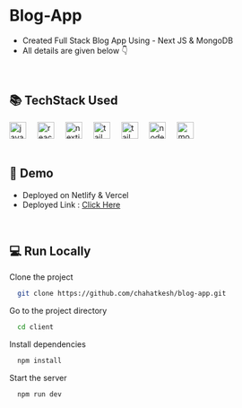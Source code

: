 # Blog-App
- Created Full Stack Blog App Using - Next JS &amp; MongoDB
- All details are given below 👇

 <br/> 

 
<div align="left">
  <h2>📚 TechStack Used</h2>
  <img src="https://cdn.jsdelivr.net/gh/devicons/devicon/icons/javascript/javascript-original.svg" height="30" alt="javascript logo"  />
  <img width="12" />
  <img src="https://cdn.jsdelivr.net/gh/devicons/devicon/icons/react/react-original.svg" height="30" alt="react logo"  />
  <img width="12" />
  <img src="https://cdn.jsdelivr.net/gh/devicons/devicon/icons/nextjs/nextjs-original.svg" height="30" alt="nextjs logo"  />
  <img width="12" />
  <img src="https://cdn.jsdelivr.net/gh/devicons/devicon/icons/tailwindcss/tailwindcss-original.svg" height="30" alt="tailwind css logo"  />
  <img width="12" />
  <img src="https://cdn.jsdelivr.net/gh/devicons/devicon/icons/eslint/eslint-original.svg" height="30" alt="tailwind css logo"  />
  <img width="12" />
  <img src="https://cdn.jsdelivr.net/gh/devicons/devicon/icons/nodejs/nodejs-original.svg" height="30" alt="nodejs logo"  />
  <img width="12" />
  <img src="https://cdn.jsdelivr.net/gh/devicons/devicon/icons/mongodb/mongodb-original.svg" height="30" alt="mongodb logo"  />
  <img width="12" />
</div>

<br/> 


## 💪 Demo
- Deployed on Netlify & Vercel
- Deployed Link : [Click Here]([https://](https://blog-app-nine-mauve.vercel.app/))
  
<br/> 


## 💻  Run Locally
Clone the project

```bash
  git clone https://github.com/chahatkesh/blog-app.git
```
Go to the project directory

```bash
  cd client
```
Install dependencies

```bash
  npm install
```
Start the server

```bash
  npm run dev
```
